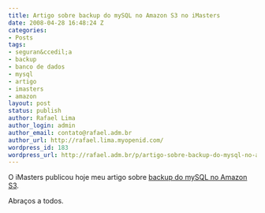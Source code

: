 ```yaml
---
title: Artigo sobre backup do mySQL no Amazon S3 no iMasters
date: 2008-04-28 16:48:24 Z
categories:
- Posts
tags:
- seguran&ccedil;a
- backup
- banco de dados
- mysql
- artigo
- imasters
- amazon
layout: post
status: publish
author: Rafael Lima
author_login: admin
author_email: contato@rafael.adm.br
author_url: http://rafael.lima.myopenid.com/
wordpress_id: 183
wordpress_url: http://rafael.adm.br/p/artigo-sobre-backup-do-mysql-no-amazon-s3-no-imasters/
---
```


O iMasters publicou hoje meu artigo sobre <a href="http://imasters.uol.com.br/artigo/8522/mysql/configurando_sistema_de_backup_do_banco_de_dados_mysql_no_amazon_s3_em_10_minutos/">backup do mySQL no Amazon S3</a>.

Abra&ccedil;os a todos.
